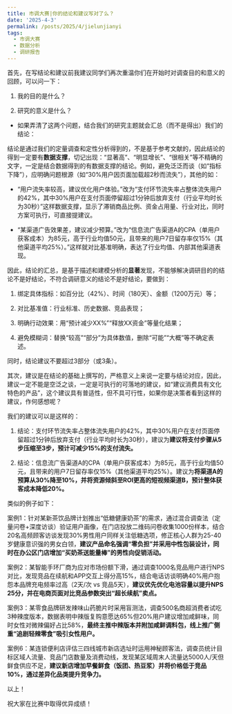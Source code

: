 ```yaml
---
title: 市调大赛|你的结论和建议写对了么？
date: '2025-4-3'
permalink: /posts/2025/4/jielunjianyi 
tags:
  - 市调大赛
  - 数据分析
  - 调研报告
---
```


首先，在写结论和建议前我建议同学们再次重温你们在开始时对调查目的和意义的回顾，可以问一下：

1. 我的目的是什么？

2. 研究的意义是什么？

* 如果弄清了这两个问题，结合我们的研究主题就会汇总（而不是得出）我们的结论：

结论是通过我们的定量调查和定性分析得到的，不是基于参考文献的，因此结论的得到一定要有**数据支撑**，切记出现：“显著高”、“明显增长”、“很相关”等不精确的文字，一定是结合数据得到的有数据支撑的结论。例如，避免泛泛而谈（如“指标下降”），应明确问题根源（如“30%用户因页面加载超2秒而流失”），其他的如：

* “用户流失率较高，建议优化用户体验。”改为“支付环节流失率占整体流失用户的42%，其中30%用户在支付页面停留超过1分钟后放弃支付（行业平均时长为30秒）”这样数据支撑，显示了滞销商品比例、资金占用量、行业对比，同时方案可执行，可直接提建议。


* “某渠道广告效果差，建议减少预算。”改为“信息流广告渠道A的CPA（单用户获客成本）为85元，高于行业均值50元，且带来的用户7日留存率仅15%（其他渠道平均25%）。”这样就对比基准明确，表达了行业均值、内部其他渠道表现。


因此，结论的汇总，是基于描述和建模分析的**显著**发现，不能够解决调研目的的结论不是好结论，不符合调研意义的结论不是好结论，要做到：

1. 绑定具体指标：如百分比（42%）、时间（180天）、金额（1200万元）等；

2. 对比基准值：行业标准、历史数据、竞品表现；

3. 明确行动效果：用“预计减少XX%”“释放XX资金”等量化结果；

4. 避免模糊词：替换“较高”“部分”为具体数值，删除“可能”“大概”等不确定表述。

同时，结论建议不要超过3部分（或3条）。

其次，建议是在结论的基础上撰写的，严格意义上来说一定要与结论对应，因此，建议一定不能是空泛之谈，一定是可执行的可落地的建议，如“建议消费具有文化特色的产品”，这个建议具有普适性，但不具可行性，如果你是决策者看到这样的建议，作何感想呢？

我们的建议可以是这样的：

1. 结论：支付环节流失率占整体流失用户的42%，其中30%用户在支付页面停留超过1分钟后放弃支付（行业平均时长为30秒），建议为**建议将支付步骤从5步压缩至3步，预计可减少15%的支付流失。**

2. 结论：信息流广告渠道A的CPA（单用户获客成本）为85元，高于行业均值50元，且带来的用户7日留存率仅15%（其他渠道平均25%）。建议为**将渠道A的预算从30%降至10%，并将资源倾斜至ROI更高的短视频渠道B，预计整体获客成本降低20%。**

类似的例子如下：

案例1：针对某新茶饮品牌计划推出“低糖健康奶茶”的需求，通过混合调查法（定量问卷+深度访谈）验证用户画像，在门店投放二维码问卷收集1000份样本，结合20名高频顾客访谈发现30%男性用户同样关注低糖选项，修正核心人群为25-40岁健康意识强的男女白领，**建议产品命名强调“零负担”并采用中性包装设计，同时在办公区门店增加“买奶茶送能量棒”的男性向促销活动。**

案例2：某智能手环厂商为应对市场份额下滑，通过调查1000名竞品用户进行NPS对比，发现竞品在续航和APP交互上得分高15%，结合电话访谈明确40%用户抱怨本品牌充电频率过高（2天/次 vs 竞品5天），**建议优先优化电池容量以提升NPS 25分，并在电商页面对比竞品参数突出“超长续航”卖点。**

案例3：某零食品牌研发辣味山药脆片时采用盲测法，调查500名商超消费者试吃3种辣度版本，数据表明中辣版复购意愿达65%但20%用户建议增加咸鲜味，同时女性对微辣偏好占比58%，**最终主推中辣版本并附加咸鲜调料包，线上推广侧重“追剧轻辣零食”吸引女性用户。**

案例6：某连锁便利店评估三四线城市新店选址时运用神秘顾客法，调查员统计目标区域人流量、竞品门店数量及消费动线，发现某区域周末人流量达5000人/天但鲜食供应不足，**建议新店增加早餐鲜食（饭团、热豆浆）并将价格低于竞品10%，通过差异化品类提升竞争力。**

以上！


祝大家在比赛中取得优异成绩！